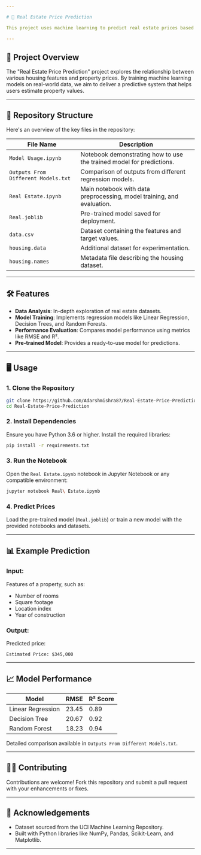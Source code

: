 ```yaml
---

# 🏡 Real Estate Price Prediction

This project uses machine learning to predict real estate prices based on various features. It aims to provide accurate price predictions using regression models, offering insights for buyers, sellers, and market analysts.

---
```


## 🚀 Project Overview

The "Real Estate Price Prediction" project explores the relationship between various housing features and property prices. By training machine learning models on real-world data, we aim to deliver a predictive system that helps users estimate property values.

---

## 📂 Repository Structure

Here's an overview of the key files in the repository:

| File Name                   | Description                                                                 |
|-----------------------------|-----------------------------------------------------------------------------|
| `Model Usage.ipynb`         | Notebook demonstrating how to use the trained model for predictions.        |
| `Outputs From Different Models.txt` | Comparison of outputs from different regression models.               |
| `Real Estate.ipynb`         | Main notebook with data preprocessing, model training, and evaluation.      |
| `Real.joblib`               | Pre-trained model saved for deployment.                                     |
| `data.csv`                  | Dataset containing the features and target values.                          |
| `housing.data`              | Additional dataset for experimentation.                                     |
| `housing.names`             | Metadata file describing the housing dataset.                               |

---

## 🛠 Features

- **Data Analysis**: In-depth exploration of real estate datasets.
- **Model Training**: Implements regression models like Linear Regression, Decision Trees, and Random Forests.
- **Performance Evaluation**: Compares model performance using metrics like RMSE and R².
- **Pre-trained Model**: Provides a ready-to-use model for predictions.

---

## 🖥 Usage

### 1. Clone the Repository
```bash
git clone https://github.com/Adarshmishra87/Real-Estate-Price-Prediction.git
cd Real-Estate-Price-Prediction
```

### 2. Install Dependencies
Ensure you have Python 3.6 or higher. Install the required libraries:
```bash
pip install -r requirements.txt
```

### 3. Run the Notebook
Open the `Real Estate.ipynb` notebook in Jupyter Notebook or any compatible environment:
```bash
jupyter notebook Real\ Estate.ipynb
```

### 4. Predict Prices
Load the pre-trained model (`Real.joblib`) or train a new model with the provided notebooks and datasets.

---

## 📊 Example Prediction

### Input:
Features of a property, such as:
- Number of rooms
- Square footage
- Location index
- Year of construction

### Output:
Predicted price:  
```plaintext
Estimated Price: $345,000
```

---

## 📈 Model Performance

| Model               | RMSE  | R² Score |
|---------------------|-------|----------|
| Linear Regression   | 23.45 | 0.89     |
| Decision Tree       | 20.67 | 0.92     |
| Random Forest       | 18.23 | 0.94     |

Detailed comparison available in `Outputs From Different Models.txt`.

---

## 👨‍💻 Contributing

Contributions are welcome! Fork this repository and submit a pull request with your enhancements or fixes.

---

## 🌟 Acknowledgements

- Dataset sourced from the UCI Machine Learning Repository.
- Built with Python libraries like NumPy, Pandas, Scikit-Learn, and Matplotlib.

---
